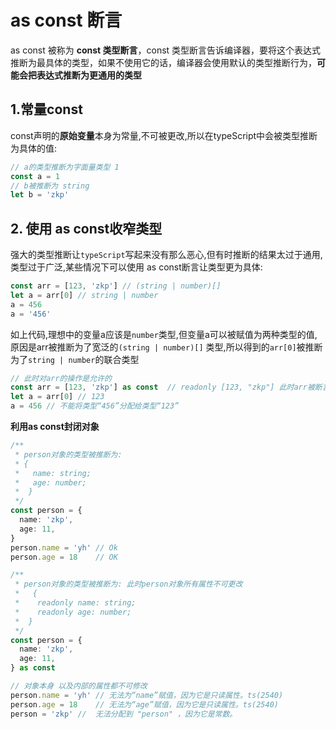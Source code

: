 # as const 断言
as const 被称为 **const 类型断言**，const 类型断言告诉编译器，要将这个表达式推断为最具体的类型，如果不使用它的话，编译器会使用默认的类型推断行为，**可能会把表达式推断为更通用的类型**

## 1.常量const

const声明的**原始变量**本身为常量,不可被更改,所以在typeScript中会被类型推断为具体的值:
```typeScript
// a的类型推断为字面量类型 1
const a = 1
// b被推断为 string
let b = 'zkp'
```

## 2. 使用 as const收窄类型
强大的类型推断让`typeScript`写起来没有那么恶心,但有时推断的结果太过于通用,类型过于广泛,某些情况下可以使用 as const断言让类型更为具体:
```typeScript 
const arr = [123, 'zkp'] // (string | number)[]
let a = arr[0] // string | number
a = 456
a = '456'
```
如上代码,理想中的变量a应该是`number`类型,但变量a可以被赋值为两种类型的值,原因是arr被推断为了宽泛的`(string | number)[]` 类型,所以得到的`arr[0]`被推断为了`string | number`的联合类型

```typeScript
// 此时对arr的操作是允许的
const arr = [123, 'zkp'] as const  // readonly [123, "zkp"] 此时arr被断言为了元祖类型
let a = arr[0] // 123
a = 456 // 不能将类型“456”分配给类型“123”
```
**利用as const封闭对象**
```typeScript
/**
 * person对象的类型被推断为:
 * {
 *   name: string;
 *   age: number;
 *  }
 */
const person = {
  name: 'zkp',
  age: 11,
}
person.name = 'yh' // Ok
person.age = 18    // OK

/**
 * person对象的类型被推断为: 此时person对象所有属性不可更改
 *   {
 *    readonly name: string;
 *    readonly age: number;
 *  }
 */
const person = {
  name: 'zkp',
  age: 11,
} as const

// 对象本身 以及内部的属性都不可修改
person.name = 'yh' // 无法为“name”赋值，因为它是只读属性。ts(2540)
person.age = 18    // 无法为“age”赋值，因为它是只读属性。ts(2540)
person = 'zkp' //  无法分配到 "person" ，因为它是常数。
```

